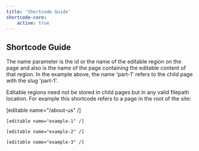 ```yaml
---
title: 'Shortcode Guide'
shortcode-core:
    active: true
---
```


## Shortcode Guide

The name parameter is the id or the name of the editable region on the page and also is the name of the page containing the editable content of that region. In the example above, the name 'part-1' refers to the child page with the slug 'part-1'.

Editable regions need not be stored in child pages but in any valid filepath location. For example this shortcode refers to a page in the root of the site:

[editable name="/about-us" /]

`[editable name="example-1" /]`

`[editable name="example-2" /]`

`[editable name="example-3" /]`

